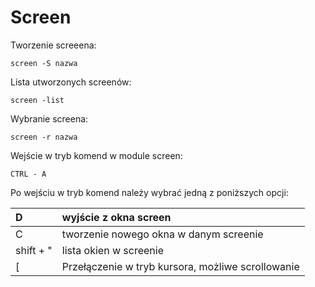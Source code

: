 # Screen
Tworzenie screeena:
```
screen -S nazwa
```
Lista utworzonych screenów:
```
screen -list
```
Wybranie screena:
```
screen -r nazwa
```
Wejście w tryb komend w module screen:

```
CTRL - A
```

Po wejściu w tryb komend należy wybrać jedną z poniższych opcji:

| D | wyjście z okna screen |
| :--- | :--- |
| C | tworzenie nowego okna w danym screenie |
| shift + " | lista okien w screenie |
| [ | Przełączenie w tryb kursora, możliwe scrollowanie |







